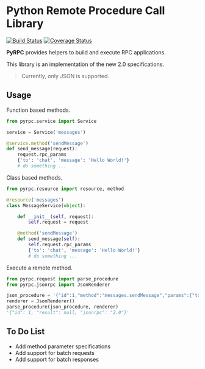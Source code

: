 # Python Remote Procedure Call Library

[![Build Status](https://travis-ci.org/winstonf88/pyrpc.svg?branch=master)](https://travis-ci.org/winstonf88/pyrpc)
[![Coverage Status](https://coveralls.io/repos/winstonf88/pyrpc/badge.svg?branch=master&service=github)](https://coveralls.io/github/winstonf88/pyrpc?branch=master)

**PyRPC** provides helpers to build and execute RPC applications.

This library is an implementation of the new 2.0 specifications.

> Currently, only JSON is supported.

Usage
-----

Function based methods.
```python
from pyrpc.service import Service

service = Service('messages')

@service.method('sendMessage')
def send_message(request):
    request.rpc_params
    {'to': 'chat', 'message': 'Hello World!'}
    # do something ...
```

Class based methods.
```python
from pyrpc.resource import resource, method

@resource('messages')
class MessageService(object):

    def __init__(self, request):
        self.request = request

    @method('sendMessage')
    def send_message(self):
        self.request.rpc_params
        {'to': 'chat', 'message': 'Hello World!'}
        # do something ...
```

Execute a remote method.
```python
from pyrpc.request import parse_procedure
from pyrpc.jsonrpc import JsonRenderer

json_procedure = '{"id":1,"method":"messages.sendMessage","params":{"to":"chat","message":"Hello World!"}}'
renderer = JsonRenderer()
parse_procedure(json_procedure, renderer)
'{"id": 1, "result": null, "jsonrpc": "2.0"}'
```


To Do List
----------
* Add method parameter specifications
* Add support for batch requests
* Add support for batch responses

